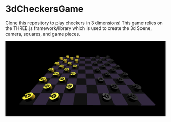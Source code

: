 # 3dCheckersGame
Clone this repository to play checkers in 3 dimensions!
This game relies on the THREE.js framework/library which is used to create the 3d Scene, camera, squares, and game pieces.

![Alt_text](gamePicture.png)